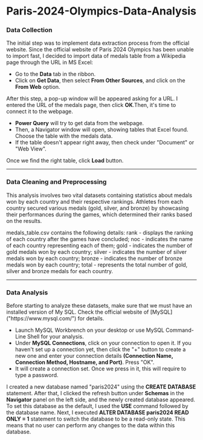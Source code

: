 # Paris-2024-Olympics-Data-Analysis
<h3>Data Collection</h3>
<p>The initial step was to implement data extraction process from the official website. Since the official website of Paris 2024 Olympics has been unable to import fast, I decided to import data of medals table from a Wikipedia page through the URL in MS Excel:</p>
<ul>
  <li>Go to the <strong>Data</strong> tab in the ribbon.</li>
  <li>Click on <strong>Get Data</strong>, then select <strong>From Other Sources</strong>, and click on the <strong>From Web</strong> option.</li>
</ul>
  <p>After this step, a pop-up window will be appeared asking for a URL. I entered the URL of the medals page, then click <strong>OK</strong>.Then, it's time to connect it to the webpage.</p>
  
<ul>
  <li><strong>Power Query</strong> will try to get data from the webpage.</li>
  <li>Then, a Navigator window will open, showing tables that Excel found. Choose the table with the medals data.</li>
  <li>If the table doesn't appear right away, then check under "Document" or "Web View".</li>
</ul>
<p>Once we find the right table, click <strong>Load</strong> button.</p>
<hr/>
<h3>Data Cleaning and Preprocessing</h3>
This analysis involves two vital datasets containing statistics about medals won by each country and their respective rankings. Athletes from each country secured various medals (gold, silver, and bronze) by showcasing their performances during the games, which determined their ranks based on the results.

medals_table.csv contains the following details:
rank - displays the ranking of each country after the games have concluded;
noc - indicates the name of each country representing each of them;
gold - indicates the number of gold medals won by each country;
silver - indicates the number of silver medals won by each country;
bronze - indicates the number of bronze medals won by each country;
total - represents the total number of gold, silver and bronze medals for each country.
<hr />
<h3>Data Analysis</h3>
<p>Before starting to analyze these datasets, make sure that we must have an installed version of My SQL. Check the official website of [MySQL]("https://www.mysql.com/") for details.</p>
<ul>
  <li>Launch MySQL Workbrench on your desktop or use MySQL Command-Line Shell for your analysis.</li>
  <li>Under <strong>MySQL Connections</strong>, click on your connection to open it. If you haven't set up a connection yet, then click the "+" button to create a new one and enter your connection details <strong>(Connection Name, Connection Method, Hostname, and Port)</strong>. Press "OK".</li>
  <li>It will create a connection set. Once we press in it, this will require to type a password.</li>
</ul>
<p>I created a new database named "paris2024" using the <strong>CREATE DATABASE</strong> statement. After that, I clicked the refresh button under <strong>Schemas</strong> in the <strong>Navigator</strong> panel on the left side, and the newly created database appeared. To set this database as the default, I used the <strong>USE</strong> command followed by the database name. Next, I executed <strong>ALTER DATABASE paris2024 READ ONLY = 1</strong> statement to switch the database to be a read-only state. This means that no user can perform any changes to the data within this database.</p>

